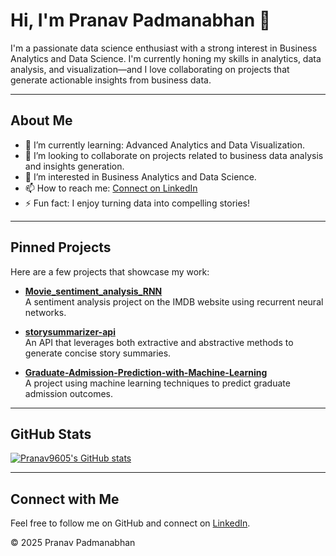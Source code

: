 # Hi, I'm Pranav Padmanabhan 👋

I'm a passionate data science enthusiast with a strong interest in Business Analytics and Data Science. I'm currently honing my skills in analytics, data analysis, and visualization—and I love collaborating on projects that generate actionable insights from business data.

---

## About Me

- 🔭 I’m currently learning: Advanced Analytics and Data Visualization.
- 🌱 I’m looking to collaborate on projects related to business data analysis and insights generation.
- 👯 I’m interested in Business Analytics and Data Science.
- 📫 How to reach me: [Connect on LinkedIn](https://www.linkedin.com/in/pranav-padmanabhan-903934249/)
- ⚡ Fun fact: I enjoy turning data into compelling stories!

---

## Pinned Projects

Here are a few projects that showcase my work:

- **[Movie_sentiment_analysis_RNN](https://github.com/Pranav9605/Movie_sentiment_analysis_RNN)**  
  A sentiment analysis project on the IMDB website using recurrent neural networks.

- **[storysummarizer-api](https://github.com/Pranav9605/storysummarizer-api)**  
  An API that leverages both extractive and abstractive methods to generate concise story summaries.

- **[Graduate-Admission-Prediction-with-Machine-Learning](https://github.com/Pranav9605/Graduate-Admission-Prediction-with-Machine-Learning)**  
  A project using machine learning techniques to predict graduate admission outcomes.

---

## GitHub Stats

[![Pranav9605's GitHub stats](https://github-readme-stats.vercel.app/api?username=Pranav9605&show_icons=true&theme=radical)](https://github.com/Pranav9605)

---

## Connect with Me

Feel free to follow me on GitHub and connect on [LinkedIn](https://www.linkedin.com/in/pranav-padmanabhan-903934249/).

<!--
This README is a starting point for showcasing your data science journey. Update it as your projects and skills evolve!
-->

© 2025 Pranav Padmanabhan
